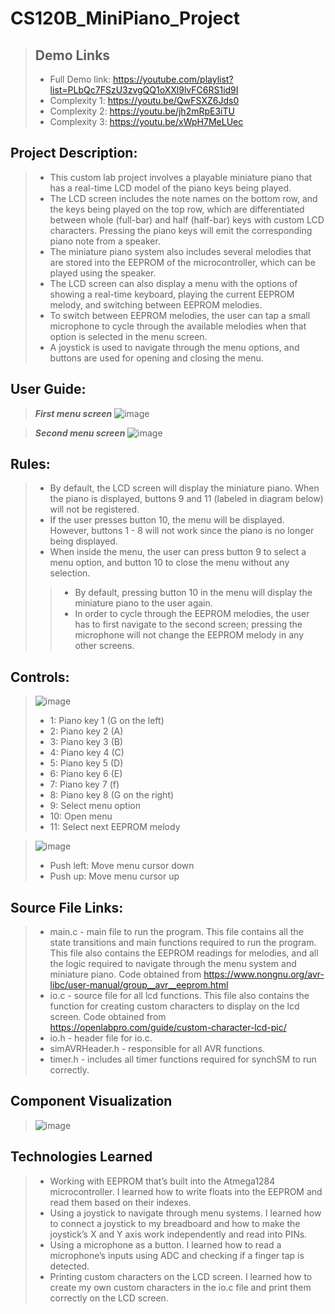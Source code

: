 # CS120B_MiniPiano_Project
> ## Demo Links
> * Full Demo link: https://youtube.com/playlist?list=PLbQc7FSzU3zvgQQ1oXXl9lvFC6RS1id9I
> * Complexity 1: https://youtu.be/QwFSXZ6Jds0
> * Complexity 2: https://youtu.be/jh2mRpE3iTU
> * Complexity 3: https://youtu.be/xWpH7MeLUec

## Project Description:
> * This custom lab project involves a playable miniature piano that has a real-time LCD model of the piano keys being played. 
> * The LCD screen includes the note names on the bottom row, and the keys being played on the top row, which are differentiated between whole (full-bar) and half
(half-bar) keys with custom LCD characters. Pressing the piano keys will emit the corresponding piano note from a speaker. 
> * The miniature piano system also includes several melodies that are stored into the EEPROM of the microcontroller, which can be played using the speaker. 
> * The LCD screen can also display a menu with the options of showing a real-time keyboard, playing the current EEPROM melody, and switching between EEPROM melodies. 
> * To switch between EEPROM melodies, the user can tap a small microphone to cycle through the available melodies when that option is selected in the menu screen. 
> * A joystick is used to navigate through the menu options, and buttons are used for opening and closing the menu.

## User Guide:
> **_First menu screen_**
> ![image](https://user-images.githubusercontent.com/32584958/152903878-b9a8d4d4-2769-4b0e-937e-7b356f4ffd84.png)

> **_Second menu screen_**
> ![image](https://user-images.githubusercontent.com/32584958/152904024-1856cdbd-6781-492f-8459-c5873b16ebd9.png)

## Rules:
> * By default, the LCD screen will display the miniature piano. When the piano is displayed, buttons 9 and 11 (labeled in diagram below) will not be registered. 
> * If the user presses button 10, the menu will be displayed. However, buttons 1 - 8 will not work since the piano is no longer being displayed.
> * When inside the menu, the user can press button 9 to select a menu option, and button 10 to close the menu without any selection. 
>> * By default, pressing button 10 in the menu will display the miniature piano to the user again. 
>> * In order to cycle through the EEPROM melodies, the user has to first navigate to the second screen; pressing the microphone will not change the EEPROM melody in any other screens.

## Controls:
> ![image](https://user-images.githubusercontent.com/32584958/152905051-59bd2432-90f7-4625-8749-139345b93793.png)
> * 1: Piano key 1 (G on the left)
> * 2: Piano key 2 (A)
> * 3: Piano key 3 (B)
> * 4: Piano key 4 (C)
> * 5: Piano key 5 (D)
> * 6: Piano key 6 (E)
> * 7: Piano key 7 (f)
> * 8: Piano key 8 (G on the right)
> * 9: Select menu option
> * 10: Open menu
> * 11: Select next EEPROM melody

> ![image](https://user-images.githubusercontent.com/32584958/152905086-31025a10-183c-4a45-967e-05ef014d2072.png)
> * Push left: Move menu cursor down
> * Push up: Move menu cursor up

## Source File Links:
> * main.c - main file to run the program. This file contains all the state transitions and main functions required to run the program. This file also contains the EEPROM readings for melodies, and all the logic required to navigate through the menu system and miniature piano. Code obtained from https://www.nongnu.org/avr-libc/user-manual/group__avr__eeprom.html
> * io.c - source file for all lcd functions. This file also contains the function for creating custom characters to display on the lcd screen. Code obtained from
https://openlabpro.com/guide/custom-character-lcd-pic/
> * io.h - header file for io.c.
> * simAVRHeader.h - responsible for all AVR functions.
> * timer.h - includes all timer functions required for synchSM to run correctly. 

## Component Visualization
> ![image](https://user-images.githubusercontent.com/32584958/152905186-6e8493e4-abe9-4bdd-860d-9238310918bb.png)

## Technologies Learned
> * Working with EEPROM that’s built into the Atmega1284 microcontroller. I learned how to write floats into the EEPROM and read them based on their indexes.
> * Using a joystick to navigate through menu systems. I learned how to connect a joystick to my breadboard and how to make the joystick’s X and Y axis work independently and
read into PINs.
> * Using a microphone as a button. I learned how to read a microphone’s inputs using ADC and checking if a finger tap is detected.
> * Printing custom characters on the LCD screen. I learned how to create my own custom characters in the io.c file and print them correctly on the LCD screen.
